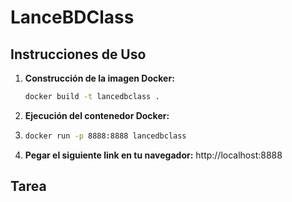 # LanceBDClass
## Instrucciones de Uso
1. **Construcción de la imagen Docker:**
   ```bash
   docker build -t lancedbclass .
2. **Ejecución del contenedor Docker:**
3. ```bash
   docker run -p 8888:8888 lancedbclass
4. **Pegar el siguiente link en tu navegador:** http://localhost:8888
## Tarea
